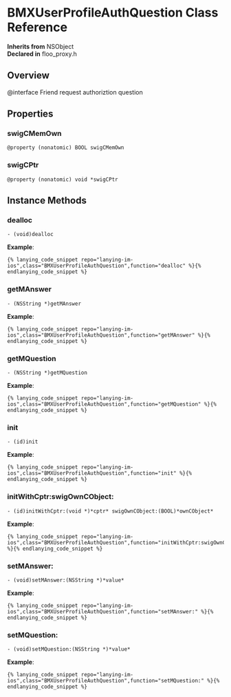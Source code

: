 # BMXUserProfileAuthQuestion Class Reference

  **Inherits from** NSObject  
  **Declared in** floo_proxy.h  

## Overview

@interface Friend request authoriztion question

## Properties

<a name="//api/name/swigCMemOwn" title="swigCMemOwn"></a>
### swigCMemOwn

`@property (nonatomic) BOOL swigCMemOwn`

<a name="//api/name/swigCPtr" title="swigCPtr"></a>
### swigCPtr

`@property (nonatomic) void *swigCPtr`

<a title="Instance Methods" name="instance_methods"></a>
## Instance Methods

<a name="//api/name/dealloc" title="dealloc"></a>
### dealloc

`- (void)dealloc`

<a name="//api/name/getMAnswer" title="getMAnswer"></a>
**Example**:
```
{% lanying_code_snippet repo="lanying-im-ios",class="BMXUserProfileAuthQuestion",function="dealloc" %}{% endlanying_code_snippet %}
```
### getMAnswer

`- (NSString *)getMAnswer`

<a name="//api/name/getMQuestion" title="getMQuestion"></a>
**Example**:
```
{% lanying_code_snippet repo="lanying-im-ios",class="BMXUserProfileAuthQuestion",function="getMAnswer" %}{% endlanying_code_snippet %}
```
### getMQuestion

`- (NSString *)getMQuestion`

<a name="//api/name/init" title="init"></a>
**Example**:
```
{% lanying_code_snippet repo="lanying-im-ios",class="BMXUserProfileAuthQuestion",function="getMQuestion" %}{% endlanying_code_snippet %}
```
### init

`- (id)init`

<a name="//api/name/initWithCptr:swigOwnCObject:" title="initWithCptr:swigOwnCObject:"></a>
**Example**:
```
{% lanying_code_snippet repo="lanying-im-ios",class="BMXUserProfileAuthQuestion",function="init" %}{% endlanying_code_snippet %}
```
### initWithCptr:swigOwnCObject:

`- (id)initWithCptr:(void *)*cptr* swigOwnCObject:(BOOL)*ownCObject*`

<a name="//api/name/setMAnswer:" title="setMAnswer:"></a>
**Example**:
```
{% lanying_code_snippet repo="lanying-im-ios",class="BMXUserProfileAuthQuestion",function="initWithCptr:swigOwnCObject:" %}{% endlanying_code_snippet %}
```
### setMAnswer:

`- (void)setMAnswer:(NSString *)*value*`

<a name="//api/name/setMQuestion:" title="setMQuestion:"></a>
**Example**:
```
{% lanying_code_snippet repo="lanying-im-ios",class="BMXUserProfileAuthQuestion",function="setMAnswer:" %}{% endlanying_code_snippet %}
```
### setMQuestion:

`- (void)setMQuestion:(NSString *)*value*`

**Example**:
```
{% lanying_code_snippet repo="lanying-im-ios",class="BMXUserProfileAuthQuestion",function="setMQuestion:" %}{% endlanying_code_snippet %}
```
